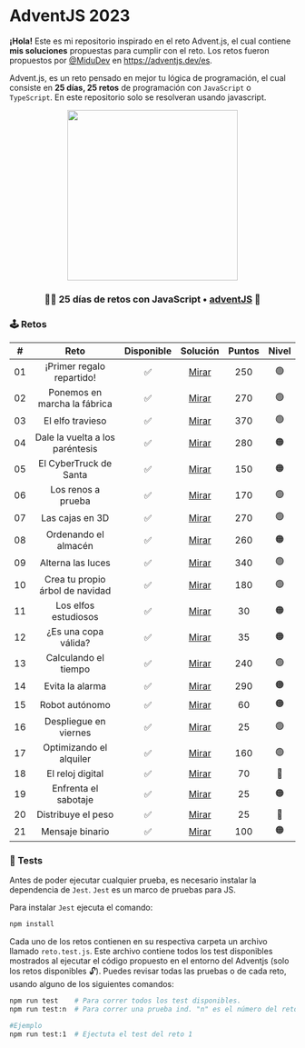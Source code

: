 # AdventJS 2023

**¡Hola!** Este es mi repositorio inspirado en el reto Advent.js, el cual contiene **mis soluciones** propuestas para cumplir con el reto. Los retos fueron propuestos por [@MiduDev](https://github.com/midudev "@MiduDev") en https://adventjs.dev/es.


Advent.js, es un reto pensado en mejor tu lógica de programación, el cual consiste en **25 días, 25 retos** de programación con ```JavaScript``` o ```TypeScript```. En este repositorio solo se resolveran usando javascript.

<p align="center"> 
  <img  height="300" src="https://github.com/jaimes1br/AdventJS-2023/assets/91866094/8576cdc2-1997-460e-bfa0-018a960a06ea"/>
</p>

<h3 align="center">🧑‍🚀 25 días de retos con JavaScript • <a href="https://adventjs.dev">adventJS</a> 🚀</h3>

### 🕹️ Retos

|  #  |                  Reto                       |   Disponible    |                Solución                  |  Puntos  |  Nivel  |
| :-: | :------------------------------------------------------------------: | :------------:  | :----------------------------------------: | :---------: | :---------: |
| 01  |     ¡Primer regalo repartido!     |       ✅        | [Mirar](retos/01_primer_regalo/README.md) |   250   |    🟢    |  
| 02  |   Ponemos en marcha la fábrica    |       ✅        | [Mirar](retos/02_marcha_fabrica/README.md) |   270   |    🟢    |  
| 03  |         El elfo travieso          |       ✅        | [Mirar](retos/03_elfo_travieso/README.md) |   370   |    🟢    |  
| 04  |  Dale la vuelta a los paréntesis  |       ✅        | [Mirar](retos/04_vuelta_parentesis/README.md) |   280   |    🟠    |  
| 05  |      El CyberTruck de Santa       |       ✅        | [Mirar](retos/05_cybertruck/README.md) |   150   |    🟠    |  
| 06  |        Los renos a prueba         |       ✅        | [Mirar](retos/06_renos/README.md) |   170   |    🟢    |  
| 07  |          Las cajas en 3D          |       ✅        | [Mirar](retos/07_las_cajas/README.md) |   270   |    🟢    |  
| 08  |       Ordenando el almacén        |       ✅        | [Mirar](retos/08_ordenando_almacen/README.md) |   260   |    🟠    |  
| 09  |         Alterna las luces         |       ✅        | [Mirar](retos/09_alternar_luces/README.md) |   340   |    🟢    |  
| 10  |  Crea tu propio árbol de navidad  |       ✅        | [Mirar](retos/10_propio_arbol/README.md) |   180   |    🟢    |  
| 11  |       Los elfos estudiosos        |       ✅        | [Mirar](retos/11_elfos_estudiosos/README.md) |    30   |    🟠    |  
| 12  |       ¿Es una copa válida?        |       ✅        | [Mirar](retos/12_copia_valida/README.md) |    35   |    🟠    |  
| 13  |       Calculando el tiempo        |       ✅        | [Mirar](retos/13_calculando_tiempo/README.md) |    240   |    🟢    |  
| 14  |          Evita la alarma          |       ✅        | [Mirar](retos/14_evita_alarma/README.md) |    290   |    🟠    |  
| 15  |          Robot autónomo           |       ✅        | [Mirar](retos/15_robot_autonomo/README.md) |    60   |    🟠    |  
| 16  |       Despliegue en viernes       |       ✅        | [Mirar](retos/16_despliegue_viernes/README.md) |    25   |    🟢    |  
| 17  |      Optimizando el alquiler      |       ✅        | [Mirar](retos/17_optimizando_alquiler/README.md) |   160   |    🟢    |  
| 18  |         El reloj digital          |       ✅        | [Mirar](retos/18_reloj_digital/README.md) |    70   |    🔴    |  
| 19  |       Enfrenta el sabotaje        |       ✅        | [Mirar](retos/19_enfrenta_sabotaje/README.md) |    25   |    🟠    |  
| 20  |        Distribuye el peso         |       ✅        | [Mirar](retos/20_distribuye_peso/README.md) |    25   |    🔴    |  
| 21  |          Mensaje binario          |       ✅        | [Mirar](retos/21_mensaje_binario/README.md) |   100   |    🟠    |  


### 🧪 Tests

Antes de poder ejecutar cualquier prueba, es necesario instalar la dependencia de `Jest`. `Jest` es un marco de pruebas para JS.

Para instalar `Jest` ejecuta el comando:

```bash
npm install
```

Cada uno de los retos contienen en su respectiva carpeta un archivo llamado `reto.test.js`. Este archivo contiene todos los test disponibles mostrados al ejecutar el código propuesto en el entorno del Adventjs (solo los retos disponibles 🔓). Puedes revisar todas las pruebas o de cada reto, usando alguno de los siguientes comandos:

```bash
npm run test    # Para correr todos los test disponibles.
npm run test:n  # Para correr una prueba ind. "n" es el número del reto.

#Ejemplo
npm run test:1  # Ejectuta el test del reto 1
```

<!-- ### Posición -->

<!-- El último ejercicio lo realice el 24 de diciembre, para el envió de mi solución mi resultado en posición fue el siguiente. -->

<!-- <p align="center"> 
    <img src="https://user-images.githubusercontent.com/91866094/235569110-da111f43-e280-4632-b38c-efcb7e05426a.png"/>
</p> -->


<!-- El segundo año que completo este reto, me siento contento de realizarlo, esperamos el siguiente con ansias. -->
